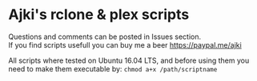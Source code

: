 # Ajki's rclone &amp; plex scripts 
Questions and comments can be posted in Issues section.<br>
If you find scripts usefull you can buy me a beer https://paypal.me/ajki

All scripts where tested on Ubuntu 16.04 LTS, and before using them you need to make them executable by:
```chmod a+x /path/scriptname```

